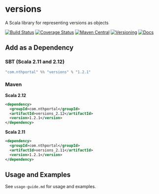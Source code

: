 # versions
A Scala library for representing versions as objects

[![Build Status](https://travis-ci.org/NthPortal/versions.svg?branch=master)](https://travis-ci.org/NthPortal/versions)
[![Coverage Status](https://coveralls.io/repos/github/NthPortal/versions/badge.svg?branch=master)](https://coveralls.io/github/NthPortal/versions?branch=master)
[![Maven Central](https://img.shields.io/maven-central/v/com.nthportal/versions_2.12.svg)](https://mvnrepository.com/artifact/com.nthportal/versions_2.12)
[![Versioning](https://img.shields.io/badge/versioning-semver%202.0.0-blue.svg)](http://semver.org/spec/v2.0.0.html)
[![Docs](https://www.javadoc.io/badge/com.nthportal/versions_2.12.svg?color=blue&label=docs)](https://www.javadoc.io/doc/com.nthportal/versions_2.12)

## Add as a Dependency

### SBT (Scala 2.11 and 2.12)

```sbt
"com.nthportal" %% "versions" % "1.2.1"
```

### Maven

**Scala 2.12**

```xml
<dependency>
  <groupId>com.nthportal</groupId>
  <artifactId>versions_2.12</artifactId>
  <version>1.2.1</version>
</dependency>
```

**Scala 2.11**

```xml
<dependency>
  <groupId>com.nthportal</groupId>
  <artifactId>versions_2.11</artifactId>
  <version>1.2.1</version>
</dependency>
```

## Usage and Examples

See `usage-guide.md` for usage and examples.
